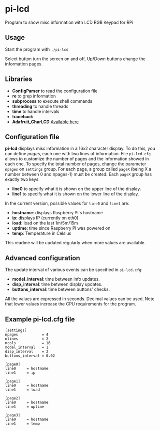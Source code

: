 # pi-lcd
Program to show misc information with LCD RGB Keypad for RPi

## Usage
Start the program with `./pi-lcd`

Select button turn the screen on and off, Up/Down buttons change the information pages.


## Libraries

+ __ConfigParser__ to read the configuration file
+ __re__ to grep information
+ __subprocess__ to execute shell commands
+ __threading__ to handle threads
+ __time__ to handle intervals
+ __traceback__
+ __Adafruit\_CharLCD__ [Available here](https://github.com/adafruit/Adafruit_Python_CharLCD)

## Configuration file

__pi-lcd__ displays misc information in a 16x2 character display. To do this, you can define _pages_, each one with two lines of information. File `pi-lcd.cfg` allows to customize the number of pages and the information showed in each one. To specify the total number of pages, change the parameter `npages` on `settings` group. For each page, a group called `pageX` (being X a number between 0 and npages-1) must be created. Each `pageX` group has exactly two keys:

+ __line0__ to specify what it is shown on the upper line of the display.
+ __line1__ to specify what it is shown on the lower line of the display.

In the current version, possible values for `line0` and `line1` are:

+ __hostname__: displays Raspberry Pi's hostname
+ __ip__: displays IP (currently on eth0)
+ __load__: load on the last 1m/5m/15m
+ __uptime__: time since Raspberry Pi was powered on
+ __temp__: Temperature in Celsius

This readme will be updated regularly when more values are available.

## Advanced configuration

The update interval of various events can be specified in `pi-lcd.cfg`:

+ __model\_interval__: time between info updates.
+ __disp\_interval__: time between display updates.
+ __buttons\_interval__: time between buttons' checks.

All the values are expressed in seconds. Decimal values can be used. Note that lower values increase the CPU requirements for the program.

## Example pi-lcd.cfg file

	[settings]
	npages           = 4
	nlines           = 2
	ncols            = 16
	model_interval   = 1
	disp_interval    = 2
	buttons_interval = 0.02
	
	[page0]
	line0     = hostname
	line1     = ip
	
	[page1]
	line0     = hostname
	line1     = load
	
	[page2]
	line0     = hostname
	line1     = uptime
	
	[page3]
	line0     = hostname
	line1     = temp